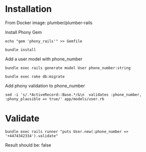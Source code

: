 
# Installation

From Docker image: plumber/plumber-rails

Install Phony Gem

`echo "gem 'phony_rails'" >> Gemfile`

`bundle install`

Add a user model with phone_number

`bundle exec rails generate model User phone_number:string`

`bundle exec rake db:migrate`

Add phony validation to phone_number

`sed -i 's/.*ActiveRecord::Base.*/&\n  validates :phone_number, :phony_plausible => true/' app/models/user.rb`

# Validate 
`bundle exec rails runner "puts User.new(:phone_number => '+4474342334').validate"`

Result should be: false
